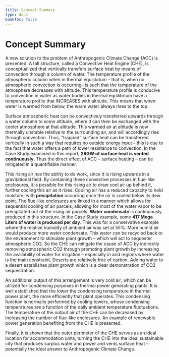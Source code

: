 ```yaml
---
title: Concept Summary
type: docs
bookToc: false
---
```


# Concept Summary

A new solution to the problem of Anthropogenic Climate Change (ACC) is presented.  A tall structure, called a Convective Heat Engine (CHE), is conceptualized that vertically transfers surface heat by means of convection through a column of water.  The temperature profile of the atmospheric column when in thermal equilibrium – that is, when no atmospheric convection is occurring– is such that the temperature of the atmosphere decreases with altitude.  This temperature profile is conducive to convection in water as water bodies in thermal equilibrium have a temperature profile that INCREASES with altitude.  This means that when water is warmed from below, the warm water always rises to the top.

Surface atmospheric heat can be convectively transferred upwards through a water column to some altitude, where it can then be exchanged with the cooler atmosphere at that altitude.  This warmed air at altitude is now thermally unstable relative to the surrounding air, and will accordingly rise through convection.  Thus, “trapped” surface heat can be transferred vertically in such a way that requires no outside energy input – this is due to the fact that water offers a path of lower resistance to convection.  In the Case Study examined in this report, **29GW of surface heat is vented continuously**.  Thus the direct effect of ACC – surface heating – can be mitigated in a quantifiable manner.

This rising air has the ability to do work, since it is rising upwards in a gravitational field.  By containing these convective processes in flue-like enclosures, it is possible for this rising air to draw cool air up behind it, further cooling this air as it rises.  Cooling air has a reduced capacity to hold moisture, with **precipitation** occurring once the air is cooled below its dew point.  The flue-like enclosures are linked in a manner which allows for sequential cooling of air parcels, allowing for most of the water vapor to be precipitated out of the rising air parcels.  **Water condensate** is continuously produced in this structure.  In the Case Study example, some **417 Mega Liters of water is produced per day**.  This was for a conservative example where the relative humidity of ambient air was set at 55%.  More humid air would produce more water condensate.  This water can be recycled back to the environment to stimulate plant growth – which will act to sequester atmospheric CO2.  So the CHE can mitigate the cause of ACC by indirectly removing atmospheric CO2 through promoting plant growth by increasing the availability of water for irrigation – especially in arid regions where water is the main constraint.  Deserts are relatively free of carbon.  Adding water to a desert establishes plant growth which is a clear demonstration of CO2 sequestration.

An additional output of this arrangement is very cold air, which can be utilized for condensing purposes in thermal power generating plants.  It is well established that the lower the condensing temperature in thermal power plant, the more efficiently that plant operates.  This condensing function is normally performed by cooling towers, whose condensing temperatures are a function of the daily ambient temperature fluctuations.  The temperature of the output air of the CHE can be decreased by increasing the number of flue-like enclosures.  An example of renewable power generation benefiting from the CHE is presented.

Finally, it is shown that the outer perimeter of the CHE serves as an ideal location for accommodation units, turning the CHE into the ideal sustainable city that produces surplus water and power and vents surface heat – potentially the ideal answer to Anthropogenic Climate Change.
